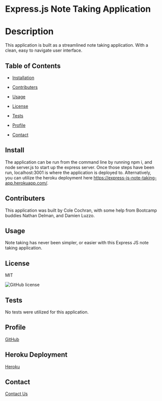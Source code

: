 
  # Express.js Note Taking Application

  # Description
  This application is built as a streamlined note taking application. With a clean, easy to navigate user interface.

  ## Table of Contents

  * [Installation](#install)

  * [Contributers](#contributers)
  
  * [Usage](#usage)

  * [License](#license)

  * [Tests](#tests)

  * [Profile](#profile)

  * [Contact](#contact)

  ## Install

  The application can be run from the command line by running npm i, and node server.js to start up the express server. Once those steps have been run, localhost:3001 is where the application is deployed to. Alternatively, you can utilize the heroku deployment here https://express-js-note-taking-app.herokuapp.com/.
  ## Contributers

  This application was built by Cole Cochran, with some help from Bootcamp buddies Nathan Delman, and Damien Luzzo.
  ## Usage

  Note taking has never been simpler, or easier with this Express JS note taking application.
  ## License

  MIT

  ![GitHub license](https://img.shields.io/badge/license-MIT-blue.svg)
  
  ## Tests

  No tests were utilized for this application. 

  ## Profile
  [GitHub](https://github.com/cole-cochran/Express.js-Note-Taker)

  ## Heroku Deployment
  [Heroku](https://express-js-note-taking-app.herokuapp.com/https://express-js-note-taking-app.herokuapp.com/)

  ## Contact
  [Contact Us](mailto:colecochran405@gmail.com)

